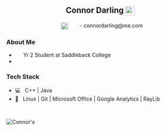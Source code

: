 <h2 align="center"> Connor Darling <img align="center" src="./resources/gitREADME/goat.png" width="25"></h2>

<p align="center">
&nbsp; <a href="https://www.linkedin.com/in/connordarling/" target="_blank" rel="noopener noreferrer"><img align="center" src="./resources/gitREADME/linked-in-logo.png" width="20" /></a>
&nbsp; <img align="center" src="./resources/gitREADME/apple-mail-logo" width="15" /> - connordarling@me.com
</p>

<h3>About Me </h3>

- <img align="center" src="./resources/gitREADME/saddleback-college-logo.png" width="14">&nbsp; Yr 2 Student at Saddleback College
- [](~/resources/gitREADME/saddleback-college-logo.png)

<h3>Tech Stack</h3>

- 💻 &nbsp; C++ | Java 
- 🔧 &nbsp; Linux | Git | Microsoft Office | Google Analytics | RayLib

<br>
<p float="left">
<img align="left" src="https://github-readme-stats.vercel.app/api?username=connor-darling&include_all_commits=true&count_private=true&show_icons=true&line_height=22.5&hide_rank=true&title_color=9DB8C8&icon_color=2B6CBA&text_color=D3D3D3&bg_color=0,000000,2F6586" alt=Connor's Github Stats"/>


<!---
<img align="right" src="https://github-readme-stats.vercel.app/api/top-langs/?username=connor-darling&layout=compact&title_color=9DB8C8&text_color=D3D3D3&bg_color=0,000000,2F6586" alt="Connor's top languages"/>
</p>
--->
